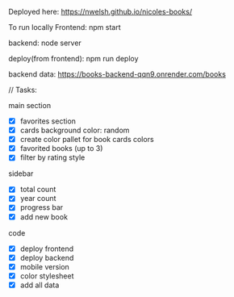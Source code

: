 Deployed here:
https://nwelsh.github.io/nicoles-books/

To run locally
Frontend: npm start

backend: node server

deploy(from frontend): npm run deploy

backend data:
https://books-backend-qqn9.onrender.com/books

// Tasks:

main section
- [x] favorites section
- [x] cards background color: random
- [x] create color pallet for book cards colors
- [x] favorited books (up to 3)
- [x] filter by rating style

sidebar
- [x] total count
- [x] year count 
- [x] progress bar 
- [x] add new book

code
- [x] deploy frontend
- [x] deploy backend
- [x] mobile version
- [x] color stylesheet
- [x] add all data